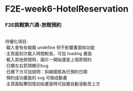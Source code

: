 # F2E-week6-HotelReservation
<h3>F2E挑戰第六週-旅館預約</h3><br>
待優化項目:<br>
·載入會有些報錯 undefine 但不影響畫面和功能<br>
·主頁面初次載入時間較長，可加 loading 畫面<br>
·載入其他房間時，圖片一開始還是上個房間的<br>
·日曆左右箭頭顯示bug<br>
·日曆下方可加說明：斜線圖框為已預約日期<br>
·預約成功畫面的 svg 可做成動畫<br>
·主頁面點擊回復初始畫面時可設置自動滾動至上方<br>
